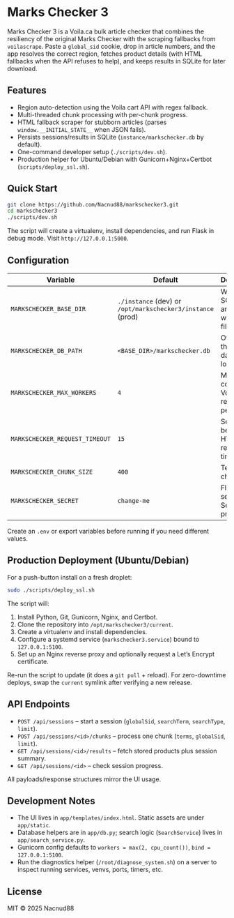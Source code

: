 # Marks Checker 3

Marks Checker 3 is a Voila.ca bulk article checker that combines the resiliency of the original Marks Checker with the scraping fallbacks from `voilascrape`. Paste a `global_sid` cookie, drop in article numbers, and the app resolves the correct region, fetches product details (with HTML fallbacks when the API refuses to help), and keeps results in SQLite for later download.

## Features

- Region auto-detection using the Voila cart API with regex fallback.
- Multi-threaded chunk processing with per-chunk progress.
- HTML fallback scraper for stubborn articles (parses `window.__INITIAL_STATE__` when JSON fails).
- Persists sessions/results in SQLite (`instance/markschecker.db` by default).
- One-command developer setup (`./scripts/dev.sh`).
- Production helper for Ubuntu/Debian with Gunicorn+Nginx+Certbot (`scripts/deploy_ssl.sh`).

## Quick Start

```bash
git clone https://github.com/Nacnud88/markschecker3.git
cd markschecker3
./scripts/dev.sh
```

The script will create a virtualenv, install dependencies, and run Flask in debug mode. Visit `http://127.0.0.1:5000`.

## Configuration

| Variable | Default | Description |
|----------|---------|-------------|
| `MARKSCHECKER_BASE_DIR` | `./instance` (dev) or `/opt/markschecker3/instance` (prod) | Where the SQLite DB and other writable files live. |
| `MARKSCHECKER_DB_PATH` | `<BASE_DIR>/markschecker.db` | Override the database location. |
| `MARKSCHECKER_MAX_WORKERS` | `4` | Maximum concurrent Voila requests per chunk. |
| `MARKSCHECKER_REQUEST_TIMEOUT` | `15` | Seconds before HTTP requests time out. |
| `MARKSCHECKER_CHUNK_SIZE` | `400` | Terms per chunk. |
| `MARKSCHECKER_SECRET` | `change-me` | Flask secret key. Set this in production. |

Create an `.env` or export variables before running if you need different values.

## Production Deployment (Ubuntu/Debian)

For a push-button install on a fresh droplet:

```bash
sudo ./scripts/deploy_ssl.sh
```

The script will:

1. Install Python, Git, Gunicorn, Nginx, and Certbot.
2. Clone the repository into `/opt/markschecker3/current`.
3. Create a virtualenv and install dependencies.
4. Configure a systemd service (`markschecker3.service`) bound to `127.0.0.1:5100`.
5. Set up an Nginx reverse proxy and optionally request a Let’s Encrypt certificate.

Re-run the script to update (it does a `git pull` + reload). For zero-downtime deploys, swap the `current` symlink after verifying a new release.

## API Endpoints

- `POST /api/sessions` – start a session (`globalSid`, `searchTerm`, `searchType`, `limit`).
- `POST /api/sessions/<id>/chunks` – process one chunk (`terms`, `globalSid`, `limit`).
- `GET /api/sessions/<id>/results` – fetch stored products plus session summary.
- `GET /api/sessions/<id>` – check session progress.

All payloads/response structures mirror the UI usage.

## Development Notes

- The UI lives in `app/templates/index.html`. Static assets are under `app/static`.
- Database helpers are in `app/db.py`; search logic (`SearchService`) lives in `app/search_service.py`.
- Gunicorn config defaults to `workers = max(2, cpu_count())`, `bind = 127.0.0.1:5100`.
- Run the diagnostics helper (`/root/diagnose_system.sh`) on a server to inspect running services, venvs, ports, timers, etc.

## License

MIT © 2025 Nacnud88

